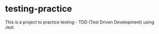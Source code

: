 # testing-practice
This is a project to practice testing - TDD (Test Driven Development) using Jest.
